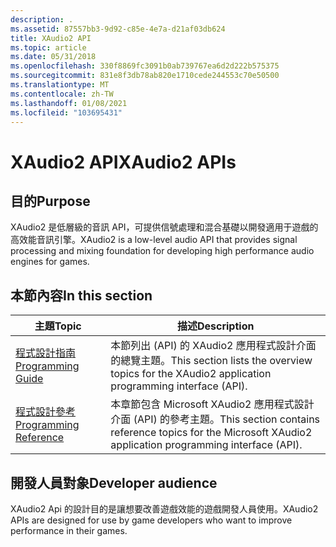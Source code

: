 ```yaml
---
description: .
ms.assetid: 87557bb3-9d92-c85e-4e7a-d21af03db624
title: XAudio2 API
ms.topic: article
ms.date: 05/31/2018
ms.openlocfilehash: 330f8869fc3091b0ab739767ea6d2d222b575375
ms.sourcegitcommit: 831e8f3db78ab820e1710cede244553c70e50500
ms.translationtype: MT
ms.contentlocale: zh-TW
ms.lasthandoff: 01/08/2021
ms.locfileid: "103695431"
---
```

# <a name="xaudio2-apis"></a><span data-ttu-id="72552-103">XAudio2 API</span><span class="sxs-lookup"><span data-stu-id="72552-103">XAudio2 APIs</span></span>

## <a name="purpose"></a><span data-ttu-id="72552-104">目的</span><span class="sxs-lookup"><span data-stu-id="72552-104">Purpose</span></span>

<span data-ttu-id="72552-105">XAudio2 是低層級的音訊 API，可提供信號處理和混合基礎以開發適用于遊戲的高效能音訊引擎。</span><span class="sxs-lookup"><span data-stu-id="72552-105">XAudio2 is a low-level audio API that provides signal processing and mixing foundation for developing high performance audio engines for games.</span></span>

## <a name="in-this-section"></a><span data-ttu-id="72552-106">本節內容</span><span class="sxs-lookup"><span data-stu-id="72552-106">In this section</span></span>



| <span data-ttu-id="72552-107">主題</span><span class="sxs-lookup"><span data-stu-id="72552-107">Topic</span></span>                                                         | <span data-ttu-id="72552-108">描述</span><span class="sxs-lookup"><span data-stu-id="72552-108">Description</span></span>                                                                                                          |
|---------------------------------------------------------------|----------------------------------------------------------------------------------------------------------------------|
| [<span data-ttu-id="72552-109">程式設計指南</span><span class="sxs-lookup"><span data-stu-id="72552-109">Programming Guide</span></span>](programming-guide.md)<br/>         | <span data-ttu-id="72552-110">本節列出 (API) 的 XAudio2 應用程式設計介面的總覽主題。</span><span class="sxs-lookup"><span data-stu-id="72552-110">This section lists the overview topics for the XAudio2 application programming interface (API).</span></span><br/>           |
| [<span data-ttu-id="72552-111">程式設計參考</span><span class="sxs-lookup"><span data-stu-id="72552-111">Programming Reference</span></span>](programming-reference.md)<br/> | <span data-ttu-id="72552-112">本章節包含 Microsoft XAudio2 應用程式設計介面 (API) 的參考主題。</span><span class="sxs-lookup"><span data-stu-id="72552-112">This section contains reference topics for the Microsoft XAudio2 application programming interface (API).</span></span><br/> |



 

## <a name="developer-audience"></a><span data-ttu-id="72552-113">開發人員對象</span><span class="sxs-lookup"><span data-stu-id="72552-113">Developer audience</span></span>

<span data-ttu-id="72552-114">XAudio2 Api 的設計目的是讓想要改善遊戲效能的遊戲開發人員使用。</span><span class="sxs-lookup"><span data-stu-id="72552-114">XAudio2 APIs are designed for use by game developers who want to improve performance in their games.</span></span>

 

 




